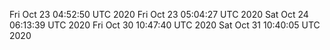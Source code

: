 Fri Oct 23 04:52:50 UTC 2020
Fri Oct 23 05:04:27 UTC 2020
Sat Oct 24 06:13:39 UTC 2020
Fri Oct 30 10:47:40 UTC 2020
Sat Oct 31 10:40:05 UTC 2020
